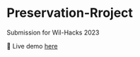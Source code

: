 # Preservation-Rroject
Submission for Wil-Hacks 2023

🔴 Live demo [here](https://thepreservationproject.cadenchau.com) 
